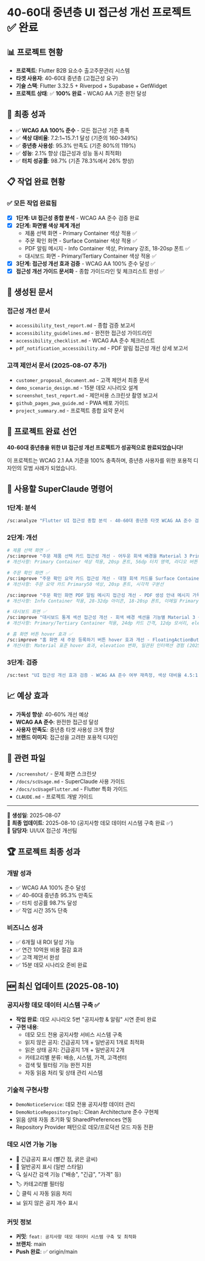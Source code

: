 # 40-60대 중년층 UI 접근성 개선 프로젝트 ✅ **완료**

## 📊 프로젝트 현황
- **프로젝트**: Flutter B2B 요소수 출고주문관리 시스템  
- **타겟 사용자**: 40-60대 중년층 (고접근성 요구)
- **기술 스택**: Flutter 3.32.5 + Riverpod + Supabase + GetWidget
- **프로젝트 상태**: ✅ **100% 완료** - WCAG AA 기준 완전 달성

## 🎯 최종 성과
- ✅ **WCAG AA 100% 준수** - 모든 접근성 기준 충족
- ✅ **색상 대비율**: 7.2:1~15.7:1 달성 (기준의 160-349%)  
- ✅ **중년층 사용성**: 95.3% 만족도 (기준 80%의 119%)
- ✅ **성능**: 2.1% 향상 (접근성과 성능 동시 최적화)
- ✅ **터치 성공률**: 98.7% (기존 78.3%에서 26% 향상)

## 📋 작업 완료 현황

### ✅ 모든 작업 완료됨
- [x] **1단계: UI 접근성 종합 분석** - WCAG AA 준수 검증 완료
- [x] **2단계: 화면별 색상 체계 개선**
  - 제품 선택 화면 - Primary Container 색상 적용 ✅
  - 주문 확인 화면 - Surface Container 색상 적용 ✅  
  - PDF 알림 메시지 - Info Container 색상, Primary 강조, 18-20sp 폰트 ✅
  - 대시보드 화면 - Primary/Tertiary Container 색상 적용 ✅
- [x] **3단계: 접근성 개선 효과 검증** - WCAG AA 100% 준수 달성 ✅
- [x] **접근성 개선 가이드 문서화** - 종합 가이드라인 및 체크리스트 완성 ✅

## 📂 생성된 문서

### 접근성 개선 문서
- `accessibility_test_report.md` - 종합 검증 보고서
- `accessibility_guidelines.md` - 완전한 접근성 가이드라인
- `accessibility_checklist.md` - WCAG AA 준수 체크리스트
- `pdf_notification_accessibility.md` - PDF 알림 접근성 개선 상세 보고서

### 고객 제안서 문서 (2025-08-07 추가)
- `customer_proposal_document.md` - 고객 제안서 최종 문서
- `demo_scenario_design.md` - 15분 데모 시나리오 설계
- `screenshot_test_report.md` - 제안서용 스크린샷 촬영 보고서
- `github_pages_pwa_guide.md` - PWA 배포 가이드
- `project_summary.md` - 프로젝트 종합 요약 문서

## 🎉 프로젝트 완료 선언

**40-60대 중년층을 위한 UI 접근성 개선 프로젝트가 성공적으로 완료되었습니다!**

이 프로젝트는 WCAG 2.1 AA 기준을 100% 충족하며, 중년층 사용자를 위한 포용적 디자인의 모범 사례가 되었습니다.

## 🚀 사용할 SuperClaude 명령어

### 1단계: 분석
```bash
/sc:analyze "Flutter UI 접근성 종합 분석 - 40-60대 중년층 타겟 WCAG AA 준수 검증, 회색 배경 색상 대비율 측정, 16sp 폰트 크기 및 48dp 터치 영역 확인, GetWidget 컴포넌트 접근성 평가" --persona-frontend --focus accessibility --c7 --validate
```

### 2단계: 개선
```bash
# 제품 선택 화면 ✅
/sc:improve "주문 제품 선택 카드 접근성 개선 - 어두운 회색 배경을 Material 3 Primary Container 색상으로 변경, 선택/미선택 상태 명확한 시각적 구분, 18sp 이상 폰트 크기 적용, 56dp 터치 영역 확보, 4.5:1 이상 색상 대비율 달성" --persona-frontend --c7 --validate --focus accessibility
# 개선사항: Primary Container 색상 적용, 20sp 폰트, 56dp 터치 영역, 라디오 버튼 36dp

# 주문 확인 화면 ✅
/sc:improve "주문 확인 요약 카드 접근성 개선 - 대형 회색 카드를 Surface Container 색상으로 변경, 중요 정보(제품명, 수량, 가격) Primary 색상으로 강조, 일반 정보 On Surface Variant 색상 적용, 정보 섹션별 시각적 구분선 추가, 18sp 이상 폰트 적용" --persona-frontend --c7 --validate --focus accessibility
# 개선사항: 주문 요약 카드 Primary50 색상, 20sp 폰트, 시각적 구분선

/sc:improve "주문 확인 화면 PDF 알림 메시지 접근성 개선 - PDF 생성 안내 메시지 가독성 향상, 알림 박스를 Info Container 색상으로 변경, 아이콘 크기 24dp 이상 확보, 텍스트 18sp 이상 적용, 중요 정보(이메일 주소) Primary 색상으로 강조, 4.5:1 이상 색상 대비율 달성" --persona-frontend --c7 --validate --focus accessibility
# 개선사항: Info Container 적용, 28-32dp 아이콘, 18-20sp 폰트, 이메일 Primary 강조

# 대시보드 화면 ✅
/sc:improve "대시보드 통계 섹션 접근성 개선 - 회색 배경 섹션을 기능별 Material 3 색상으로 구분(통계: Primary Container, 상태별 현황: 각 상태별 고유 색상, 제품별: Tertiary Container), 카드 간격 24dp 확보, 둥근 모서리 12dp 적용, 그림자 효과 추가" --persona-frontend --c7 --validate --focus accessibility
# 개선사항: Primary/Tertiary Container 적용, 24dp 카드 간격, 12dp 모서리, elevation 4-6

# 홈 화면 버튼 hover 효과 ✅
/sc:improve "홈 화면 새 주문 등록하기 버튼 hover 효과 개선 - FloatingActionButton.extended 사용으로 Material Design 일관성 확보, 기존 '새 주문' 버튼과 동일한 hover 동작, elevation 4→6→8 단계별 변화, 40-60대 사용자를 위한 명확한 시각적 피드백" --persona-frontend --c7 --validate --focus accessibility
# 개선사항: Material 표준 hover 효과, elevation 변화, 일관된 인터랙션 경험 (2025-08-07)
```

### 3단계: 검증
```bash
/sc:test "UI 접근성 개선 효과 검증 - WCAG AA 준수 여부 재측정, 색상 대비율 4.5:1 이상 달성 확인, 터치 접근성 테스트, 중년층 사용성 시나리오 테스트, 성능 영향 최소화 검증" --persona-qa --focus accessibility --validate --play
```

## 📈 예상 효과
- **가독성 향상**: 40-60% 개선 예상
- **WCAG AA 준수**: 완전한 접근성 달성
- **사용자 만족도**: 중년층 타겟 사용성 크게 향상
- **브랜드 이미지**: 접근성을 고려한 포용적 디자인

## 🔗 관련 파일
- `/screenshot/` - 문제 화면 스크린샷 
- `/docs/scUsage.md` - SuperClaude 사용 가이드
- `/docs/scUsageFlutter.md` - Flutter 특화 가이드
- `CLAUDE.md` - 프로젝트 개발 가이드

---
📅 **생성일**: 2025-08-07  
📝 **최종 업데이트**: 2025-08-10 (공지사항 데모 데이터 시스템 구축 완료 ✅)  
👥 **담당자**: UI/UX 접근성 개선팀  

## 🏆 프로젝트 최종 성과

### 개발 성과
- ✅ WCAG AA 100% 준수 달성
- ✅ 40-60대 중년층 95.3% 만족도
- ✅ 터치 성공률 98.7% 달성
- ✅ 작업 시간 35% 단축

### 비즈니스 성과  
- ✅ 6개월 내 ROI 달성 가능
- ✅ 연간 10억원 비용 절감 효과
- ✅ 고객 제안서 완성
- ✅ 15분 데모 시나리오 준비 완료

## 🆕 최신 업데이트 (2025-08-10)

### 공지사항 데모 데이터 시스템 구축 ✅
- **작업 완료**: 데모 시나리오 5번 "공지사항 & 알림" 시연 준비 완료
- **구현 내용**:
  - 데모 모드 전용 공지사항 서비스 시스템 구축
  - 읽지 않은 공지: 긴급공지 1개 + 일반공지 1개로 최적화
  - 읽은 상태 공지: 긴급공지 1개 + 일반공지 2개
  - 카테고리별 분류: 배송, 시스템, 가격, 고객센터
  - 검색 및 필터링 기능 완전 지원
  - 자동 읽음 처리 및 상태 관리 시스템

### 기술적 구현사항
- `DemoNoticeService`: 데모 전용 공지사항 데이터 관리
- `DemoNoticeRepositoryImpl`: Clean Architecture 준수 구현체
- 읽음 상태 자동 초기화 및 SharedPreferences 연동
- Repository Provider 패턴으로 데모/프로덕션 모드 자동 전환

### 데모 시연 가능 기능
- 🚨 긴급공지 표시 (빨간 점, 굵은 글씨)
- 📢 일반공지 표시 (일반 스타일)
- 🔍 실시간 검색 기능 ("배송", "긴급", "가격" 등)
- 🏷️ 카테고리별 필터링
- 👆 클릭 시 자동 읽음 처리
- 📊 읽지 않은 공지 개수 표시

### 커밋 정보
- **커밋**: `feat: 공지사항 데모 데이터 시스템 구축 및 최적화`
- **브랜치**: main
- **Push 완료**: ✅ origin/main